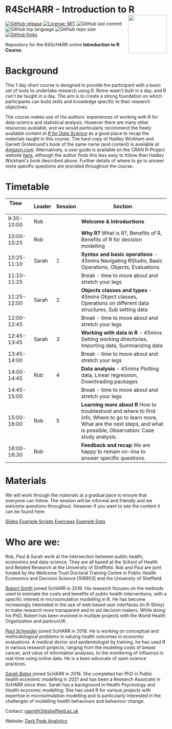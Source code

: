 # R4ScHARR - Introduction to R <img src="https://github.com/RobertASmith/darkpeak/blob/main/man/figures/logo_concise.PNG" align="right" width="120" />

[![GitHub release](https://img.shields.io/badge/R-HEDS-green)](https://img.shields.io/badge/R-hello-green)
[![License: MIT](https://img.shields.io/badge/License-MIT-yellow.svg)](https://opensource.org/licenses/MIT)
![GitHub last commit](https://img.shields.io/github/last-commit/ScHARR-PHEDS/R4ScHARR?color=red&style=plastic)
![GitHub top language](https://img.shields.io/github/languages/top/ScHARR-PHEDS/R4ScHARR?style=plastic)
![GitHub repo size](https://img.shields.io/github/repo-size/ScHARR-PHEDS/R4ScHARR?style=plastic)
[![GitHub forks](https://img.shields.io/github/forks/ScHARR-PHEDS/R4ScHARR?style=social&label=Fork&maxAge=2592000)](https://GitHub.com/ScHARR-PHEDS/R4ScHARR/network/)

Repository for the R4ScHARR online **Introduction to R Course**. 

# Background

This 1 day short course is designed to provide the participant with a basic set of tools to undertake research using R. Rome wasn't built in a day, and R can't be taught in a day. The aim is to create a strong foundation on which participants can build skills and knowledge specific to their research objectives.

The course makes use of the authors' experiences of working with R for data-science and statistical analysis. However there are many other resources available, and we would particularly recommend the freely available content at *[R for Data Science](https://r4ds.had.co.nz/)* as a good place to recap the materials taught in this course. The hard copy of Hadley Wickham and Garrett Grolemund's book of the same name (and content) is available at *[Amazon.com](https://r4ds.had.co.nz/)*. Alternatively, a user guide is available on the CRAN R-Project website [here](https://cran.r-project.org/doc/manuals/r-release/R-intro.html), although the author finds this less easy to follow than Hadley Wickham's book described above. Further details of where to go to answer more specific questions are provided throughout the course.

# Timetable

Time &nbsp; &nbsp; &nbsp; &nbsp; &nbsp; &nbsp; &nbsp; &nbsp; &nbsp; &nbsp;|Leader|Session|Section                                                                                                                                                                      
------------------|---------|-----------|-----------------------------
9:30-10:00 | Rob   |         | **Welcome & Introductions**                                                                                                                                                     
10:00-10:25| Rob   |         | **Why R?** What is R?, Benefits of R, Benefits of R for decision modelling                                                                                                       
10:25-11:10| Sarah | 1 |**Syntax and basic operations** - 45mins Navigating RStudio, Basic Operations, Objects, Evaluations                                                                              
11:10-11:25|      |         |Break - time to move about and stretch your legs                                                                                                                                                                
11:25-12:00| Sarah | 2 |**Objects classes and types** - 45mins Object classes, Operations on different data structures, Sub setting data                                                                 
12:00-12:45|      |         |Break - time to move about and stretch your legs                                                                                                                                                                
12:45-13:45| Sarah | 3 |**Working with data in R** - 45mins Setting working directories, Importing data, Summarizing data                                                                                
13:45-14:00|      |         |Break - time to move about and stretch your legs                                                                                                                                                                 
14:00-14:45| Rob   | 4 |**Data analysis** - 45mins Plotting data, Linear regression, Downloading packages                                                                                                
14:45-15:00|      |         |Break - time to move about and stretch your legs                                                                                                                                                               
15:00-16:00| Rob   | 5 |**Learning more about R** How to troubleshoot and where to find info, Where to go to learn more, What are the next steps, and what is possible, Observation: Case study analysis.
16:00-16:30| Rob   |         |**Feedback and recap** We are happy to remain on-line to answer specific questions. 

# Materials

We will work through the materials at a gradual pace to ensure that everyone can follow. The session will be informal and friendly and we welcome questions throughout. However if you want to see the content it can be found here:

[Slides](https://github.com/ScHARR-PHEDS/R4ScHARR/blob/master/presentations/Intro%20to%20R%20230322.pptx.pdf)
[Example Scripts](https://github.com/ScHARR-PHEDS/R4ScHARR/tree/master/scripts)
[Exercises](https://github.com/ScHARR-PHEDS/R4ScHARR/tree/master/Exercises)
[Example Data](https://github.com/ScHARR-PHEDS/R4ScHARR/tree/master/data)

# Who are we:

Rob, Paul & Sarah work at the intersection between public health, economics and data-science. They are all based at the School of Health and Related Research at the University of Sheffield. Rob and Paul are joint funded by the Wellcome Trust Doctoral Training Centre in Public Health Economics and Decision Science [108903] and the University of Sheffield.

*[Robert Smith](https://www.linkedin.com/in/robert-smith-53b28438/)* joined ScHARR in 2016. His research focuses on the methods used to estimate the costs and benefits of public health interventions, with a specific interest in microsimulation modelling in R. He has become increasingly interested in the use of web based user interfaces (in R-Shiny) to make research more transparent and to aid decision makers. While doing his PhD, Robert has been involved in multiple projects with the World Health Organization and parkrunUK.

*[Paul Schneider](https://bitowaqr.github.io/)* joined ScHARR in 2018. He is working on conceptual and methodological problems in valuing health outcomes in economic evaluations. A medical doctor and epidemiologist by training, he has used R in various research projects, ranging from the modeling costs of breast cancer, and value of information analyses, to the monitoring of influenza in real-time using online data. He is a keen advocate of open science practices.

*[Sarah Bates](https://www.linkedin.com/in/sarah-bates-647ab9145/)* joined ScHARR in 2016. She completed her PhD in Public health economic modelling in 2021 and has been a Research Associate in ScHARR since then. Sarah has a background in Health Psychology and Health economic modelling. She has used R for various projects with expertise in microsimulation modelling and is particularly interested in the challenges of modelling health behaviours and behaviour change.

Contact:   rasmith3@sheffield.ac.uk

Website: [Dark Peak Analytics](https://www.darkpeakanalytics.com)





